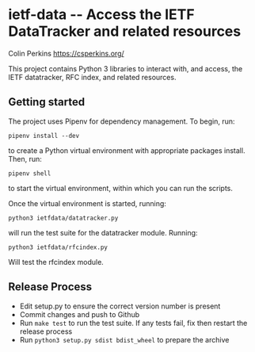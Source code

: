 ietf-data -- Access the IETF DataTracker and related resources
==============================================================

  Colin Perkins
  https://csperkins.org/

  This project contains Python 3 libraries to interact with, and access, the
  IETF datatracker, RFC index, and related resources.



Getting started
---------------

  The project uses Pipenv for dependency management. To begin, run:
  ```~~~~~~~~
  pipenv install --dev
  ```
  to create a Python virtual environment with appropriate packages install.
  Then, run:
  ```~~~~~~~~
  pipenv shell
  ```
  to start the virtual environment, within which you can run the scripts.

  Once the virtual environment is started, running:
  ```~~~~~~~~
  python3 ietfdata/datatracker.py 
  ```
  will run the test suite for the datatracker module. Running:
  ```~~~~~~~~
  python3 ietfdata/rfcindex.py
  ```
  Will test the rfcindex module.



Release Process
---------------

- Edit setup.py to ensure the correct version number is present
- Commit changes and push to Github
- Run `make test` to run the test suite. If any tests fail, fix then
  restart the release process
- Run `python3 setup.py sdist bdist_wheel` to prepare the archive



